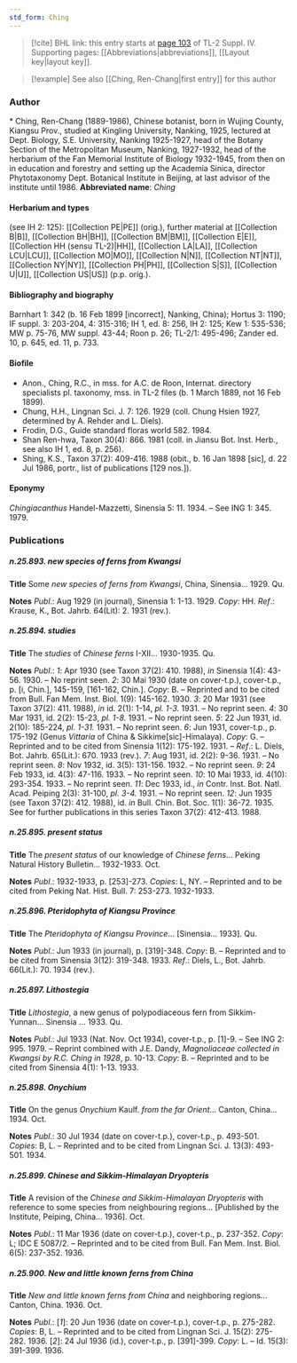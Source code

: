```yaml
---
std_form: Ching
---
```


> [!cite] BHL link: this entry starts at [page 103](https://www.biodiversitylibrary.org/page/33265780) of TL-2 Suppl. IV.
> Supporting pages: [[Abbreviations|abbreviations]], [[Layout key|layout key]].

> [!example] See also [[Ching, Ren-Chang|first entry]] for this author

### Author

\* Ching, Ren-Chang (1889-1986), Chinese botanist, born in Wujing County, Kiangsu Prov., studied at Kingling University, Nanking, 1925, lectured at Dept. Biology, S.E. University, Nanking 1925-1927, head of the Botany Section of the Metropolitan Museum, Nanking, 1927-1932, head of the herbarium of the Fan Memorial Institute of Biology 1932-1945, from then on in education and forestry and setting up the Academia Sinica, director Phytotaxonomy Dept. Botanical Institute in Beijing, at last advisor of the institute until 1986. 
**Abbreviated name**: *Ching*

#### Herbarium and types

(see IH 2: 125): [[Collection PE|PE]] (orig.), further material at [[Collection B|B]], [[Collection BH|BH]], [[Collection BM|BM]], [[Collection E|E]], [[Collection HH (sensu TL-2)|HH]], [[Collection LA|LA]], [[Collection LCU|LCU]], [[Collection MO|MO]], [[Collection N|N]], [[Collection NT|NT]], [[Collection NY|NY]], [[Collection PH|PH]], [[Collection S|S]], [[Collection U|U]], [[Collection US|US]] (p.p. orig.).

#### Bibliography and biography

Barnhart 1: 342 (b. 16 Feb 1899 \[incorrect\], Nanking, China); Hortus 3: 1190; IF suppl. 3: 203-204, 4: 315-316; IH 1, ed. 8: 256, IH 2: 125; Kew 1: 535-536; MW p. 75-76, MW suppl. 43-44; Roon p. 26; TL-2/1: 495-496; Zander ed. 10, p. 645, ed. 11, p. 733.

#### Biofile

- Anon., Ching, R.C., in mss. for A.C. de Roon, Internat. directory specialists pl. taxonomy, mss. in TL-2 files (b. 1 March 1889, not 16 Feb 1899).
- Chung, H.H., Lingnan Sci. J. 7: 126. 1929 (coll. Chung Hsien 1927, determined by A. Rehder and L. Diels).
- Frodin, D.G., Guide standard floras world 582. 1984.
- Shan Ren-hwa, Taxon 30(4): 866. 1981 (coll. in Jiansu Bot. Inst. Herb., see also IH 1, ed. 8, p. 256).
- Shing, K.S., Taxon 37(2): 409-416. 1988 (obit., b. 16 Jan 1898 \[sic\], d. 22 Jul 1986, portr., list of publications \[129 nos.\]).

#### Eponymy

*Chingiacanthus* Handel-Mazzetti, Sinensia 5: 11. 1934. – See ING 1: 345. 1979.

### Publications

##### n.25.893. new species of ferns from Kwangsi

**Title**
Some *new species of ferns from Kwangsi*, China, Sinensia... 1929. Qu.

**Notes**
*Publ*.: Aug 1929 (in journal), Sinensia 1: 1-13. 1929. *Copy*: HH.
*Ref*.: Krause, K., Bot. Jahrb. 64(Lit): 2. 1931 (rev.).

##### n.25.894. studies

**Title**
The *studies* of *Chinese ferns* I-XII... 1930-1935. Qu.

**Notes**
*Publ*.: *1*: Apr 1930 (see Taxon 37(2): 410. 1988), *in* Sinensia 1(4): 43-56. 1930. – No reprint seen.
*2*: 30 Mai 1930 (date on cover-t.p.), cover-t.p., p. \[i, Chin.\], 145-159, \[161-162, Chin.\]. *Copy*: B. – Reprinted and to be cited from Bull. Fan Mem. Inst. Biol. 1(9): 145-162. 1930.
*3*: 20 Mar 1931 (see Taxon 37(2): 411. 1988), *in* id. 2(1): 1-14, *pl. 1-3.* 1931. – No reprint seen.
*4*: 30 Mar 1931, id. 2(2): 15-23, *pl. 1-8.* 1931. – No reprint seen.
*5*: 22 Jun 1931, id. 2(10): 185-224, *pl. 1-31.* 1931. – No reprint seen.
*6*: Jun 1931, cover-t.p., p. 175-192 (Genus *Vittaria* of China & Sikkime\[sic\]-Himalaya).
*Copy*: G. – Reprinted and to be cited from Sinensia 1(12): 175-192. 1931. *– Ref*.: L. Diels, Bot. Jahrb. 65(Lit.): 670. 1933 (rev.).
*7*: Aug 1931, id. 2(2): 9-36. 1931. – No reprint seen.
*8*: Nov 1932, id. 3(5): 131-156. 1932. – No reprint seen.
*9*: 24 Feb 1933, id. 4(3): 47-116. 1933. – No reprint seen.
*10*: 10 Mai 1933, id. 4(10): 293-354. 1933. – No reprint seen.
*11*: Dec 1933, id., *in* Contr. Inst. Bot. Natl. Acad. Peiping 2(3): 31-100, *pl. 3-4.* 1931. – No reprint seen.
*12*: Jun 1935 (see Taxon 37(2): 412. 1988), id. *in* Bull. Chin. Bot. Soc. 1(1): 36-72. 1935. See for further publications in this series Taxon 37(2): 412-413. 1988.

##### n.25.895. present status

**Title**
The *present status* of our knowledge of *Chinese ferns*... Peking Natural History Bulletin... 1932-1933. Oct.

**Notes**
*Publ*.: 1932-1933, p. \[253\]-273. *Copies*: L, NY. – Reprinted and to be cited from Peking Nat. Hist. Bull. 7: 253-273. 1932-1933.

##### n.25.896. Pteridophyta of Kiangsu Province

**Title**
The *Pteridophyta of Kiangsu Province*... \[Sinensia... 1933\]. Qu.

**Notes**
*Publ*.: Jun 1933 (in journal), p. \[319\]-348. *Copy*: B. – Reprinted and to be cited from Sinensia 3(12): 319-348. 1933.
*Ref*.: Diels, L., Bot. Jahrb. 66(Lit.): 70. 1934 (rev.).

##### n.25.897. Lithostegia

**Title**
*Lithostegia*, a new genus of polypodiaceous fern from Sikkim-Yunnan... Sinensia ... 1933. Qu.

**Notes**
*Publ*.: Jul 1933 (Nat. Nov. Oct 1934), cover-t.p., p. \[1\]-9. – See ING 2: 995. 1979. – Reprint combined with J.E. Dandy, *Magnoliaceae collected in Kwangsi by R.C. Ching in 1928*, p. 10-13. *Copy*: B. – Reprinted and to be cited from Sinensia 4(1): 1-13. 1933.

##### n.25.898. Onychium

**Title**
On the genus *Onychium* Kaulf. *from the far Orient*... Canton, China... 1934. Oct.

**Notes**
*Publ*.: 30 Jul 1934 (date on cover-t.p.), cover-t.p., p. 493-501. *Copies*: B, L. – Reprinted and to be cited from Lingnan Sci. J. 13(3): 493-501. 1934.

##### n.25.899. Chinese and Sikkim-Himalayan Dryopteris

**Title**
A revision of the *Chinese and Sikkim-Himalayan Dryopteris* with reference to some species from neighbouring regions... \[Published by the Institute, Peiping, China... 1936\]. Oct.

**Notes**
*Publ*.: 11 Mar 1936 (date on cover-t.p.), cover-t.p., p. 237-352. *Copy*: L; IDC E 5087/2. – Reprinted and to be cited from Bull. Fan Mem. Inst. Biol. 6(5): 237-352. 1936.

##### n.25.900. New and little known ferns from China

**Title**
*New and little known ferns from China* and neighboring regions... Canton, China. 1936. Oct.

**Notes**
*Publ*.: \[*1*\]: 20 Jun 1936 (date on cover-t.p.), cover-t.p., p. 275-282. *Copies*: B, L. – Reprinted and to be cited from Lingnan Sci. J. 15(2): 275-282. 1936.
\[*2*\]: 24 Jul 1936 (id.), cover-t.p., p. \[391\]-399. *Copy*: L. – Id. 15(3): 391-399. 1936.

